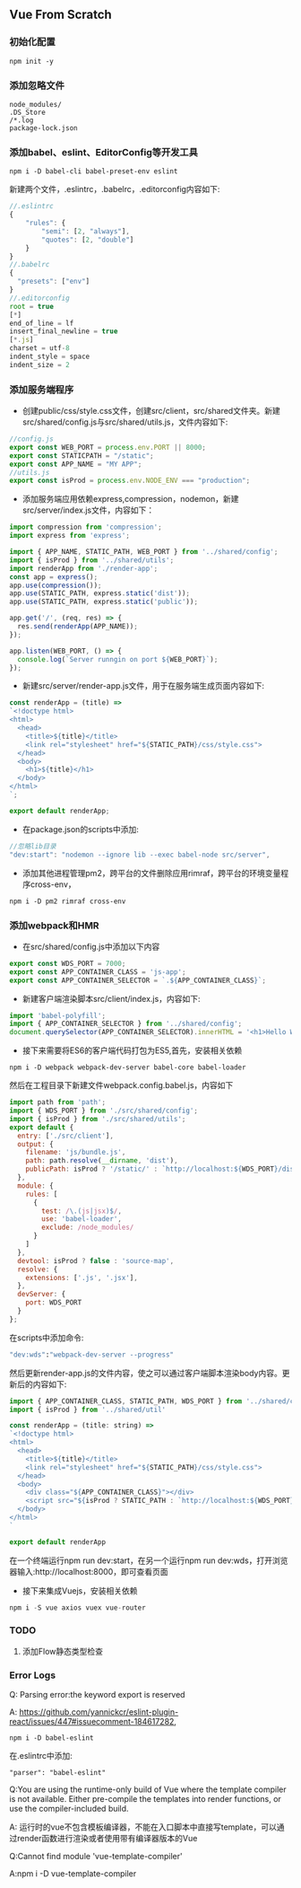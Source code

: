 ## Vue From Scratch
### 初始化配置
```
npm init -y
```
### 添加忽略文件
```
node_modules/
.DS_Store
/*.log
package-lock.json
```

### 添加babel、eslint、EditorConfig等开发工具
```
npm i -D babel-cli babel-preset-env eslint
```
新建两个文件，.eslintrc，.babelrc，.editorconfig内容如下:
```js
//.eslintrc
{
    "rules": {
        "semi": [2, "always"],
        "quotes": [2, "double"]
    }
}
//.babelrc
{
  "presets": ["env"]
}
//.editorconfig
root = true
[*]
end_of_line = lf
insert_final_newline = true
[*.js]
charset = utf-8
indent_style = space
indent_size = 2
```
### 添加服务端程序
- 创建public/css/style.css文件，创建src/client，src/shared文件夹。新建src/shared/config.js与src/shared/utils.js，文件内容如下:
```js
//config.js
export const WEB_PORT = process.env.PORT || 8000;
export const STATICPATH = "/static";
export const APP_NAME = "MY APP";
//utils.js
export const isProd = process.env.NODE_ENV === "production";
```
- 添加服务端应用依赖express,compression，nodemon，新建src/server/index.js文件，内容如下：
```js
import compression from 'compression';
import express from 'express';

import { APP_NAME, STATIC_PATH, WEB_PORT } from '../shared/config';
import { isProd } from '../shared/utils';
import renderApp from './render-app';
const app = express();
app.use(compression());
app.use(STATIC_PATH, express.static('dist'));
app.use(STATIC_PATH, express.static('public'));

app.get('/', (req, res) => {
  res.send(renderApp(APP_NAME));
});

app.listen(WEB_PORT, () => {
  console.log(`Server runngin on port ${WEB_PORT}`);
});
```
- 新建src/server/render-app.js文件，用于在服务端生成页面内容如下:
```js
const renderApp = (title) =>
`<!doctype html>
<html>
  <head>
    <title>${title}</title>
    <link rel="stylesheet" href="${STATIC_PATH}/css/style.css">
  </head>
  <body>
    <h1>${title}</h1>
  </body>
</html>
`;

export default renderApp;
```
- 在package.json的scripts中添加:
```js
//忽略lib目录
"dev:start": "nodemon --ignore lib --exec babel-node src/server",
```
- 添加其他进程管理pm2，跨平台的文件删除应用rimraf，跨平台的环境变量程序cross-env，
```
npm i -D pm2 rimraf cross-env
```

### 添加webpack和HMR
- 在src/shared/config.js中添加以下内容
```js
export const WDS_PORT = 7000;
export const APP_CONTAINER_CLASS = 'js-app';
export const APP_CONTAINER_SELECTOR = `.${APP_CONTAINER_CLASS}`;
```
- 新建客户端渲染脚本src/client/index.js，内容如下:
```js
import 'babel-polyfill';
import { APP_CONTAINER_SELECTOR } from '../shared/config';
document.querySelector(APP_CONTAINER_SELECTOR).innerHTML = '<h1>Hello Webpack!</h1>';
```
- 接下来需要将ES6的客户端代码打包为ES5,首先，安装相关依赖
```
npm i -D webpack webpack-dev-server babel-core babel-loader
```
然后在工程目录下新建文件webpack.config.babel.js，内容如下
```js
import path from 'path';
import { WDS_PORT } from './src/shared/config';
import { isProd } from './src/shared/utils';
export default {
  entry: ['./src/client'],
  output: {
    filename: 'js/bundle.js',
    path: path.resolve(__dirname, 'dist'),
    publicPath: isProd ? '/static/' : `http://localhost:${WDS_PORT}/dist/`,
  },
  module: {
    rules: [
      {
        test: /\.(js|jsx)$/,
        use: 'babel-loader',
        exclude: /node_modules/
      }
    ]
  },
  devtool: isProd ? false : 'source-map',
  resolve: {
    extensions: ['.js', '.jsx'],
  },
  devServer: {
    port: WDS_PORT
  }
};
```
在scripts中添加命令:
```bash
"dev:wds":"webpack-dev-server --progress"
```
然后更新render-app.js的文件内容，使之可以通过客户端脚本渲染body内容。更新后的内容如下:
```js
import { APP_CONTAINER_CLASS, STATIC_PATH, WDS_PORT } from '../shared/config'
import { isProd } from '../shared/util'

const renderApp = (title: string) =>
`<!doctype html>
<html>
  <head>
    <title>${title}</title>
    <link rel="stylesheet" href="${STATIC_PATH}/css/style.css">
  </head>
  <body>
    <div class="${APP_CONTAINER_CLASS}"></div>
    <script src="${isProd ? STATIC_PATH : `http://localhost:${WDS_PORT}/dist`}/js/bundle.js"></script>
  </body>
</html>
`

export default renderApp
```
在一个终端运行npm run dev:start，在另一个运行npm run dev:wds，打开浏览器输入:http://localhost:8000，即可查看页面
- 接下来集成Vuejs，安装相关依赖
```js
npm i -S vue axios vuex vue-router
```

### TODO
1. 添加Flow静态类型检查


### Error Logs
 Q: Parsing error:the keyword export is reserved 
 
 A: https://github.com/yannickcr/eslint-plugin-react/issues/447#issuecomment-184617282,
 ```
 npm i -D babel-eslint
 ```
 在.eslintrc中添加:
 ```
 "parser": "babel-eslint"
 ```

 Q:You are using the runtime-only build of Vue where the template compiler is not available. Either pre-compile the templates into render functions, or use the compiler-included build.

 A: 运行时的vue不包含模板编译器，不能在入口脚本中直接写template，可以通过render函数进行渲染或者使用带有编译器版本的Vue

 Q:Cannot find module 'vue-template-compiler'  
 
 A:npm i -D vue-template-compiler
